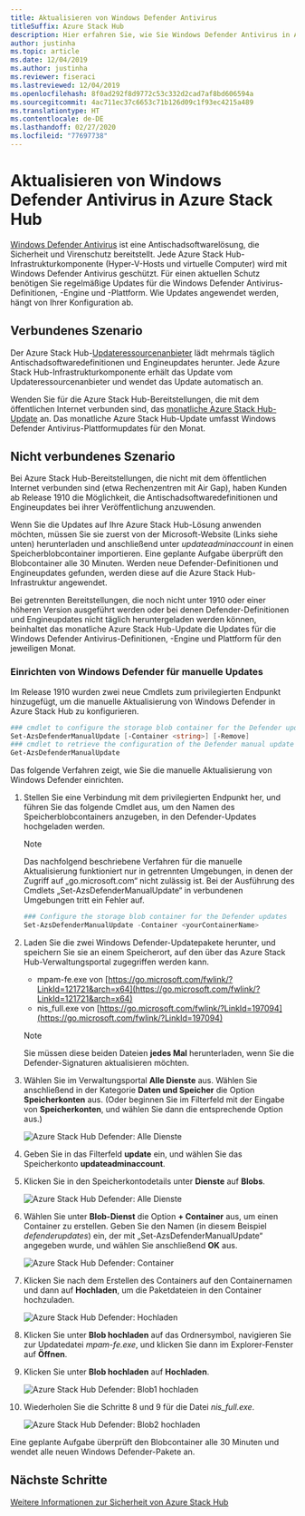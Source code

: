 ```yaml
---
title: Aktualisieren von Windows Defender Antivirus
titleSuffix: Azure Stack Hub
description: Hier erfahren Sie, wie Sie Windows Defender Antivirus in Azure Stack Hub aktualisieren.
author: justinha
ms.topic: article
ms.date: 12/04/2019
ms.author: justinha
ms.reviewer: fiseraci
ms.lastreviewed: 12/04/2019
ms.openlocfilehash: 8f0ad292f8d9772c53c332d2cad7af8bd606594a
ms.sourcegitcommit: 4ac711ec37c6653c71b126d09c1f93ec4215a489
ms.translationtype: HT
ms.contentlocale: de-DE
ms.lasthandoff: 02/27/2020
ms.locfileid: "77697738"
---
```

# <a name="update-windows-defender-antivirus-on-azure-stack-hub"></a>Aktualisieren von Windows Defender Antivirus in Azure Stack Hub

[Windows Defender Antivirus](https://docs.microsoft.com/windows/security/threat-protection/windows-defender-antivirus/windows-defender-antivirus-in-windows-10) ist eine Antischadsoftwarelösung, die Sicherheit und Virenschutz bereitstellt. Jede Azure Stack Hub-Infrastrukturkomponente (Hyper-V-Hosts und virtuelle Computer) wird mit Windows Defender Antivirus geschützt. Für einen aktuellen Schutz benötigen Sie regelmäßige Updates für die Windows Defender Antivirus-Definitionen, -Engine und -Plattform. Wie Updates angewendet werden, hängt von Ihrer Konfiguration ab.

## <a name="connected-scenario"></a>Verbundenes Szenario

Der Azure Stack Hub-[Updateressourcenanbieter](azure-stack-updates.md#the-update-resource-provider) lädt mehrmals täglich Antischadsoftwaredefinitionen und Engineupdates herunter. Jede Azure Stack Hub-Infrastrukturkomponente erhält das Update vom Updateressourcenanbieter und wendet das Update automatisch an.

Wenden Sie für die Azure Stack Hub-Bereitstellungen, die mit dem öffentlichen Internet verbunden sind, das [monatliche Azure Stack Hub-Update](azure-stack-apply-updates.md) an. Das monatliche Azure Stack Hub-Update umfasst Windows Defender Antivirus-Plattformupdates für den Monat.

## <a name="disconnected-scenario"></a>Nicht verbundenes Szenario

Bei Azure Stack Hub-Bereitstellungen, die nicht mit dem öffentlichen Internet verbunden sind (etwa Rechenzentren mit Air Gap), haben Kunden ab Release 1910 die Möglichkeit, die Antischadsoftwaredefinitionen und Engineupdates bei ihrer Veröffentlichung anzuwenden. 

Wenn Sie die Updates auf Ihre Azure Stack Hub-Lösung anwenden möchten, müssen Sie sie zuerst von der Microsoft-Website (Links siehe unten) herunterladen und anschließend unter *updateadminaccount* in einen Speicherblobcontainer importieren. Eine geplante Aufgabe überprüft den Blobcontainer alle 30 Minuten. Werden neue Defender-Definitionen und Engineupdates gefunden, werden diese auf die Azure Stack Hub-Infrastruktur angewendet. 

Bei getrennten Bereitstellungen, die noch nicht unter 1910 oder einer höheren Version ausgeführt werden oder bei denen Defender-Definitionen und Engineupdates nicht täglich heruntergeladen werden können, beinhaltet das monatliche Azure Stack Hub-Update die Updates für die Windows Defender Antivirus-Definitionen, -Engine und Plattform für den jeweiligen Monat. 


### <a name="set-up-windows-defender-for-manual-updates"></a>Einrichten von Windows Defender für manuelle Updates 

Im Release 1910 wurden zwei neue Cmdlets zum privilegierten Endpunkt hinzugefügt, um die manuelle Aktualisierung von Windows Defender in Azure Stack Hub zu konfigurieren. 

```powershell 
### cmdlet to configure the storage blob container for the Defender updates 
Set-AzsDefenderManualUpdate [-Container <string>] [-Remove]  
### cmdlet to retrieve the configuration of the Defender manual update settings 
Get-AzsDefenderManualUpdate  
``` 

Das folgende Verfahren zeigt, wie Sie die manuelle Aktualisierung von Windows Defender einrichten. 

1. Stellen Sie eine Verbindung mit dem privilegierten Endpunkt her, und führen Sie das folgende Cmdlet aus, um den Namen des Speicherblobcontainers anzugeben, in den Defender-Updates hochgeladen werden. 

   > [!NOTE] 
   > Das nachfolgend beschriebene Verfahren für die manuelle Aktualisierung funktioniert nur in getrennten Umgebungen, in denen der Zugriff auf „go.microsoft.com“ nicht zulässig ist. Bei der Ausführung des Cmdlets „Set-AzsDefenderManualUpdate“ in verbundenen Umgebungen tritt ein Fehler auf. 

   ```powershell 
   ### Configure the storage blob container for the Defender updates 
   Set-AzsDefenderManualUpdate -Container <yourContainerName>
   ``` 

2. Laden Sie die zwei Windows Defender-Updatepakete herunter, und speichern Sie sie an einem Speicherort, auf den über das Azure Stack Hub-Verwaltungsportal zugegriffen werden kann.  

   * mpam-fe.exe von [https://go.microsoft.com/fwlink/?LinkId=121721&arch=x64](https://go.microsoft.com/fwlink/?LinkId=121721&arch=x64) 
   * nis_full.exe von [https://go.microsoft.com/fwlink/?LinkId=197094](https://go.microsoft.com/fwlink/?LinkId=197094) 

   > [!NOTE] 
   > Sie müssen diese beiden Dateien **jedes Mal** herunterladen, wenn Sie die Defender-Signaturen aktualisieren möchten. 

3. Wählen Sie im Verwaltungsportal **Alle Dienste** aus. Wählen Sie anschließend in der Kategorie **Daten und Speicher** die Option **Speicherkonten** aus. (Oder beginnen Sie im Filterfeld mit der Eingabe von **Speicherkonten**, und wählen Sie dann die entsprechende Option aus.) 

   ![Azure Stack Hub Defender: Alle Dienste](./media/azure-stack-security-av/image1.png)  

4. Geben Sie in das Filterfeld **update** ein, und wählen Sie das Speicherkonto **updateadminaccount**. 

5. Klicken Sie in den Speicherkontodetails unter **Dienste** auf **Blobs**. 

   ![Azure Stack Hub Defender: Alle Dienste](./media/azure-stack-security-av/image2.png) 

6. Wählen Sie unter **Blob-Dienst** die Option **+ Container** aus, um einen Container zu erstellen. Geben Sie den Namen (in diesem Beispiel *defenderupdates*) ein, der mit „Set-AzsDefenderManualUpdate“ angegeben wurde, und wählen Sie anschließend **OK** aus. 

   ![Azure Stack Hub Defender: Container](./media/azure-stack-security-av/image3.png) 

7. Klicken Sie nach dem Erstellen des Containers auf den Containernamen und dann auf **Hochladen**, um die Paketdateien in den Container hochzuladen. 

   ![Azure Stack Hub Defender: Hochladen](./media/azure-stack-security-av/image4.png) 

8. Klicken Sie unter **Blob hochladen** auf das Ordnersymbol, navigieren Sie zur Updatedatei *mpam-fe.exe*, und klicken Sie dann im Explorer-Fenster auf **Öffnen**. 

9. Klicken Sie unter **Blob hochladen** auf **Hochladen**. 

   ![Azure Stack Hub Defender: Blob1 hochladen](./media/azure-stack-security-av/image5.png) 

1. Wiederholen Sie die Schritte 8 und 9 für die Datei *nis_full.exe*. 

   ![Azure Stack Hub Defender: Blob2 hochladen](./media/azure-stack-security-av/image6.png)

Eine geplante Aufgabe überprüft den Blobcontainer alle 30 Minuten und wendet alle neuen Windows Defender-Pakete an.  

## <a name="next-steps"></a>Nächste Schritte

[Weitere Informationen zur Sicherheit von Azure Stack Hub](azure-stack-security-foundations.md)
